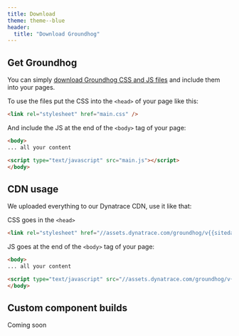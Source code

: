 ```yaml
---
title: Download
theme: theme--blue
header:
  title: "Download Groundhog"
---
```


## Get Groundhog

You can simply <a href="//assets.dynatrace.com/groundhog/v{{sitedata.package.version}}/download/groundhog-v{{sitedata.package.version}}.zip" id="download-link" download >download Groundhog CSS and JS files</a> and include them into your pages.

To use the files put the CSS into the `<head>` of your page like this:
```html
<link rel="stylesheet" href="main.css" />
```

And include the JS at the end of the `<body>` tag of your page:

```html
<body>
... all your content

<script type="text/javascript" src="main.js"></script>
</body>
```



## CDN usage

We uploaded everything to our Dynatrace CDN, use it like that:

CSS goes in the `<head>`
```html
<link rel="stylesheet" href="//assets.dynatrace.com/groundhog/v{{sitedata.package.version}}/css/main.css" />
```

JS goes at the end of the `<body>` tag of your page:

```html
<body>
... all your content

<script type="text/javascript" src="//assets.dynatrace.com/groundhog/v{{sitedata.package.version}}/js/main.js"></script>
</body>
```

## Custom component builds

Coming soon


<script>
var dl = document.getElementById('download-link');
if(dl) {
  dl.addEventListener('click', function(e) {
    try{
      window.ga('send', 'event', 'conversion', 'download', 'v{{sitedata.package.version}}');
    } catch(er) {}
  });
}
</script>

